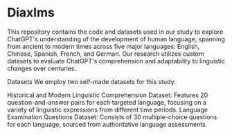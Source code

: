 # Diaxlms
This repository contains the code and datasets used in our study to explore ChatGPT's understanding of the development of human language, spanning from ancient to modern times across five major languages: English, Chinese, Spanish, French, and German. Our research utilizes custom datasets to evaluate ChatGPT's comprehension and adaptability to linguistic changes over centuries.

Datasets
We employ two self-made datasets for this study:

Historical and Modern Linguistic Comprehension Dataset: Features 20 question-and-answer pairs for each targeted language, focusing on a variety of linguistic expressions from different time periods.
Language Examination Questions Dataset: Consists of 30 multiple-choice questions for each language, sourced from authoritative language assessments.
